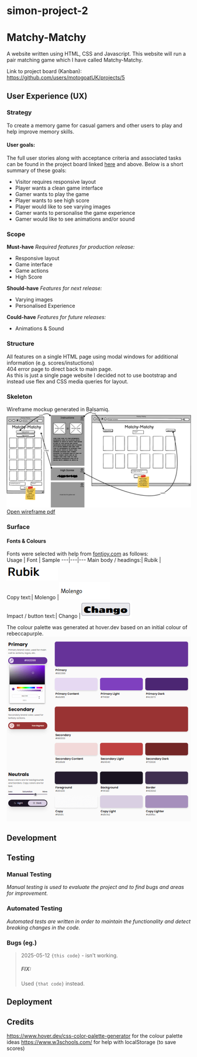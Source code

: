 # simon-project-2
# Matchy-Matchy
A website written using HTML, CSS and Javascript. This website will run a pair matching game which I have called Matchy-Matchy. 

Link to project board (Kanban): https://github.com/users/motogoatUK/projects/5
## User Experience (UX)

### Strategy
To create a memory game for casual gamers and other users to play and help improve memory skills. 
#### User goals:
The full user stories along with acceptance criteria and associated tasks can be found in the project board linked [here](https://github.com/users/motogoatUK/projects/5) and above. Below is a short summary of these goals:
 - Visitor requires responsive layout
 - Player wants a clean game interface
 - Gamer wants to play the game
 - Player wants to see high score
 - Player would like to see varying images
 - Gamer wants to personalise the game experience
 - Gamer would like to see animations and/or sound

### Scope
**Must-have** *Required features for production release:*
- Responsive layout
- Game interface
- Game actions
- High Score  

**Should-have** *Features for next release:*
- Varying images
- Personalised Experience  

**Could-have** *Features for future releases:*  
- Animations & Sound  


### Structure
All features on a single HTML page using modal windows for additional information (e.g. scores/instuctions)  
404 error page to direct back to main page.  
As this is just a single page website I decided not to use bootstrap and instead use flex and CSS media queries for layout.  

### Skeleton
Wireframe mockup generated in Balsamiq. ![preview](assets/images/mp2-wireframe1.png) [Open wireframe pdf](assets/matchy-matchy.pdf)
### Surface
#### Fonts &amp; Colours
Fonts were selected with help from [fontjoy.com](https://fontjoy.com) as follows:  
Usage | Font | Sample 
---|---|---
Main body / headings:| Rubik |![Rubik font](assets/images/dc-p2-font-rubik.png)  
Copy text:| Molengo |![Molengo font](assets/images/dc-p2-font-molengo.png)  
Impact / button text:| Chango |![Chango font](assets/images/dc-p2-font-chango.png)  

The colour palette was generated at hover.dev based on an initial colour of rebeccapurple.
![Colour palette](assets/images/dc-p2-colours.png)

## Development

## Testing

### Manual Testing
*Manual testing is used to evaluate the project and to find bugs and areas for improvement.*
### Automated Testing
*Automated tests are written in order to maintain the functionality and detect breaking changes in the code.*

### Bugs (eg.)
>2025-05-12 `{this code}` - isn't working.
>##### FIX:
>Used `{that code}` instead.

## Deployment

## Credits
https://www.hover.dev/css-color-palette-generator for the colour palette ideas
https://www.w3schools.com/ for help with localStorage (to save scores)